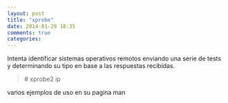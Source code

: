 ```yaml
---
layout: post
title: "xprobe"
date: 2014-01-29 18:35
comments: true
categories: 
---
```

Intenta identificar sistemas operativos remotos enviando una serie de tests y determinando su tipo en base a las respuestas recibidas.

>\# xprobe2 ip

varios ejemplos de uso en su pagina man


